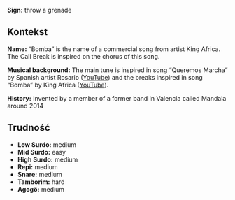 **Sign:** throw a grenade

## Kontekst

**Name:** “Bomba” is the name of a commercial song from artist King Africa. The
Call Break is inspired on the chorus of this song.

**Musical background:** The main tune is inspired in song “Queremos Marcha” by
Spanish artist Rosario ([YouTube](https://www.youtube.com/watch?v=aC6XTOwNBO8))
and the breaks inspired in song “Bomba” by King Africa
([YouTube](https://www.youtube.com/watch?v=QlPS16NeBO0)).

**History:** Invented by a member of a former band in Valencia called Mandala
around 2014

## Trudność

* **Low Surdo:** medium
* **Mid Surdo:** easy
* **High Surdo:** medium
* **Repi:** medium
* **Snare:** medium
* **Tamborim:** hard
* **Agogô:** medium

